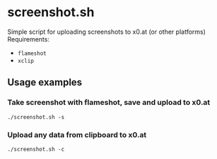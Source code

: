 # screenshot.sh
Simple script for uploading screenshots to x0.at (or other platforms)
Requirements:
- `flameshot`
- `xclip`
## Usage examples
### Take screenshot with flameshot, save and upload to x0.at
```
./screenshot.sh -s
```
### Upload any data from clipboard to x0.at
```
./screenshot.sh -c
```

